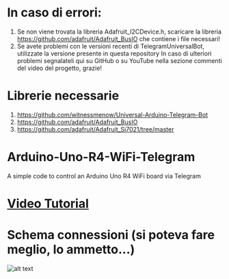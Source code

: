 # In caso di errori:
1) Se non viene trovata la libreria Adafruit_I2CDevice.h, scaricare la libreria https://github.com/adafruit/Adafruit_BusIO che contiene i file necessari!
2) Se avete problemi con le versioni recenti di TelegramUniversalBot, utilizzate la versione presente in questa repository
In caso di ulteriori problemi segnalateli qui su GitHub o su YouTube nella sezione commenti del video del progetto, grazie!

# Librerie necessarie
1) https://github.com/witnessmenow/Universal-Arduino-Telegram-Bot
2) https://github.com/adafruit/Adafruit_BusIO
3) https://github.com/adafruit/Adafruit_Si7021/tree/master

# Arduino-Uno-R4-WiFi-Telegram
A simple code to control an Arduino Uno R4 WiFi board via Telegram

# [Video Tutorial](https://youtu.be/URIxiy2y3ac)

# Schema connessioni (si poteva fare meglio, lo ammetto...)
![alt text](https://github.com/Dario-Ciceri/Arduino-Uno-R4-WiFi-Telegram/blob/main/Schema%20connessioni.png)

